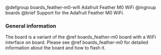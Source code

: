 @defgroup    boards_feather-m0-wifi Adafruit Feather M0 WiFi
@ingroup     boards
@brief       Support for the Adafruit Feather M0 WiFi.

### General information

The board is a variant of the @ref boards_feather-m0 board with
a WiFi interface on board. Please see @ref boards_feather-m0 for detailed
information about the board and how to flash it.
